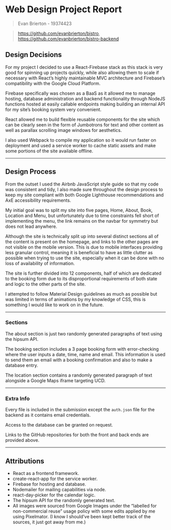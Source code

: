 # Web Design Project Report

> Evan Brierton - 19374423

> https://github.com/evanbrierton/bistro, https://github.com/evanbrierton/bistro-backend

## Design Decisions

For my project I decided to use a React-Firebase stack as this stack is very good for spinning up projects quickly, while also allowing them to scale if necessary with React’s highly maintainable MVC architecture and Firebase’s compatibility with the Google Cloud Platform.

Firebase specifically was chosen as a BaaS as it allowed me to manage hosting, database administration and backend functionality through NodeJS functions hosted at easily callable endpoints making building an internal API for my site’s booking system very convenient.

React allowed me to build flexible reusable components for the site which can be clearly seen in the form of Jumbotrons for text and other content as well as parallax scrolling image windows for aesthetics.

I also used Webpack to compile my application so it would run faster on deployment and used a service worker to cache static assets and make some portions of the site available offline.

---

## Design Process

From the outset I used the Airbnb JavaScript style guide so that my code was consistent and tidy, I also made sure throughout the design process to keep my site compliant with both Google Lighthouse recommendations and AxE accessibility requirements.

My initial goal was to split my site into five pages, Home, About, Book, Location and Menu, but unfortunately due to time constraints fell short of implementing the menu, the link remains on the navbar for symmetry but does not lead anywhere.

Although the site is technically split up into several distinct sections all of the content is present on the homepage, and links to the other pages are not visible on the mobile version. This is due to mobile interfaces providing less granular control, meaning it is beneficial to have as little clutter as possible when trying to use the site, especially when it can be done with no loss of availability of information.

The site is further divided into 12 components, half of which are dedicated to the booking form due to its disproportional requirements of both state and logic to the other parts of the site.

I attempted to follow Material Design guidelines as much as possible but was limited in terms of animations by my knowledge of CSS, this is something I would like to work on in the future.

---

### Sections

The about section is just two randomly generated paragraphs of text using the hipsum API.

The booking section includes a 3 page booking form with error-checking where the user inputs a date, time, name and email. This information is used to send them an email with a booking confirmation and also to make a database entry.

The location section contains a randomly generated paragraph of text alongside a Google Maps iframe targeting UCD.

---

### Extra Info

Every file is included in the submission except the `auth.json` file for the backend as it contains email credentials.

Access to the database can be granted on request.

Links to the GitHub repositories for both the front and back ends are provided above.

---

## Attributions

- React as a frontend framework.
- create-react-app for the service worker.
- Firebase for hosting and database.
- Nodemailer for mailing capabilities via node.
- react-day-picker for the calendar logic.
- The hipsum API for the randomly generated text.
- All images were sourced from Google Images under the “labelled for non-commercial reuse” usage policy with some edits applied by me using Pixelmator. (I know I should’ve been kept better track of the sources, it just got away from me.)